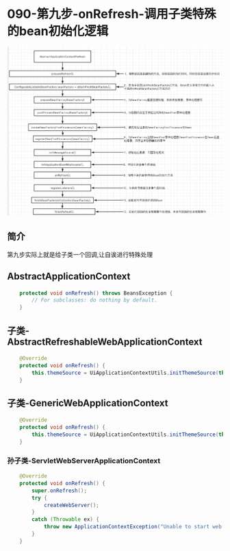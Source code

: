 # 090-第九步-onRefresh-调用子类特殊的bean初始化逻辑

![image-20201007151953236](../../assets/image-20201007151953236.png)



## 简介

第九步实际上就是给子类一个回调,让自诶进行特殊处理

## AbstractApplicationContext

```java
	protected void onRefresh() throws BeansException {
		// For subclasses: do nothing by default.
	}
```

## 子类-AbstractRefreshableWebApplicationContext

```java
	@Override
	protected void onRefresh() {
		this.themeSource = UiApplicationContextUtils.initThemeSource(this);
	}
```

## 子类-GenericWebApplicationContext

```java
	@Override
	protected void onRefresh() {
		this.themeSource = UiApplicationContextUtils.initThemeSource(this);
	}
```

### 孙子类-ServletWebServerApplicationContext

```java
	@Override
	protected void onRefresh() {
		super.onRefresh();
		try {
			createWebServer();
		}
		catch (Throwable ex) {
			throw new ApplicationContextException("Unable to start web server", ex);
		}
	}
```

